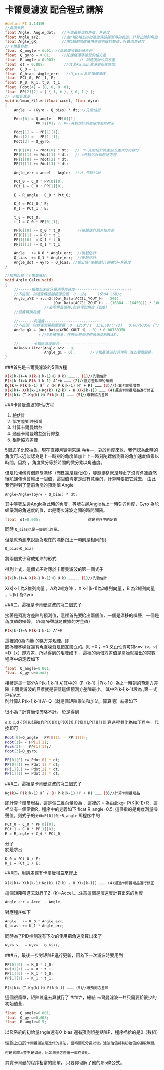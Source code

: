 # 卡爾曼濾波 配合程式 講解


```c
#define PI 3.14159
//角度參數
float Angle, Angle_dot;   //小車最終傾斜角度、角速度
float Angle_aYZ;          //由Y軸Z軸上的加速度傳感器測得的數值，計算出傾斜角度
float Angle_gX;           //由X軸的陀螺儀傳感器測得的數值，計算出角速度
//卡爾曼參數
float  Q_angle = 0.01; //陀螺儀噪聲的協方差
float  Q_gyro = 0.01;     //陀螺儀漂移噪聲的協方差
float  R_angle = 0.003;           // 加速度計的協方差
float  dt = 0.005;         //dt為kalman濾波器採樣時間;
char   C_0 = 1;
float  Q_bias, Angle_err;   //Q_bias為陀螺儀漂移
float  PCt_0, PCt_1, E;
float  K_0, K_1, t_0, t_1;
float  Pdot[4] = {0, 0, 0, 0};
float  PP[2][2] = { { 1, 0 }, { 0, 1 } };
// 卡爾曼濾波
void Kalman_Filter(float Accel, float Gyro)
{
    Angle += (Gyro - Q_bias) * dt; //先驗估計

    Pdot[0] = Q_angle - PP[0][1] -
              PP[1][0]; // Pk-先驗估計誤差協方差的微分

    Pdot[1] = - PP[1][1];
    Pdot[2] = - PP[1][1];
    Pdot[3] = Q_gyro;

    PP[0][0] += Pdot[0] * dt;   // Pk-先驗估計誤差協方差微分的積分
    PP[0][1] += Pdot[1] * dt;   // =先驗估計誤差協方差
    PP[1][0] += Pdot[2] * dt;
    PP[1][1] += Pdot[3] * dt;

    Angle_err = Accel - Angle;  //zk-先驗估計

    PCt_0 = C_0 * PP[0][0];
    PCt_1 = C_0 * PP[1][0];

    E = R_angle + C_0 * PCt_0;

    K_0 = PCt_0 / E;
    K_1 = PCt_1 / E;

    t_0 = PCt_0;
    t_1 = C_0 * PP[0][1];

    PP[0][0] -= K_0 * t_0;       //後驗估計誤差協方差
    PP[0][1] -= K_0 * t_1;
    PP[1][0] -= K_1 * t_0;
    PP[1][1] -= K_1 * t_1;

    Angle   += K_0 * Angle_err;  //後驗估計
    Q_bias  += K_1 * Angle_err;  //後驗估計
    Angle_dot = Gyro - Q_bias; //輸出值(後驗估計)的微分=角速度
}

//傾角計算（卡爾曼融合）
void Angle_Calcu(void)
{
    //------根據加速度分量測得角速度--------------------------
    //不自測，加速度傳感器範圍設置  0  ±2g     16384 LSB/g
    Angle_aYZ = atan2((Out_Data(ACCEL_YOUT_H) - 300),
                      (Out_Data(ACCEL_ZOUT_H) - (16384 - 16450))) * 180 / PI
                ; //去除零點偏移,計算得到角度（弧度）
    //弧度轉換為度,

    //-------角速度-------------------------
    //不自測，陀螺儀測量範圍設置  0  ±250°/s  131LSB/(°/s)   0.00763358 (°/s)/LSB
    Angle_gX = (Out_Data(GYRO_XOUT_H) - 0) * 0.00763358
               ; //0為補償量，在靜止是測得的角速度為0LSB；

    //-------卡爾曼濾波融合-----------------------
    Kalman_Filter(Angle_aYZ - 0,
                  Angle_gX - 0);       //卡爾曼濾波計算傾角,減去零點偏移，
}
```


###首先是卡爾曼濾波的5個方程 

```sh
X(k|k-1)=A X(k-1|k-1)+B U(k) ……….. (1)//先驗估計 
P(k|k-1)=A P(k-1|k-1) A’+Q ……… (2)//協方差矩陣的預測 
Kg(k)= P(k|k-1) H’ / (H P(k|k-1) H’ + R) ……… (3)//計算卡爾曼增益 
X(k|k)= X(k|k-1)+Kg(k) (Z(k) - H X(k|k-1)) ……… (4)通過卡爾曼增益進行修正 
P(k|k)=（I-Kg(k) H）P(k|k-1) ……… (5)//跟新協方差陣 
```

###卡爾曼濾波的5個方程 
1.	驗估計 
2.	協方差矩陣預測 
3.	計算卡爾曼增益 
4.	通過卡爾曼增益進行修整 
5.	根新協方差陣 


5個式子比較抽象，現在直接用實例來說 
###—，對於角度來說，我們認為此時的角度可以近似認為是上一時刻的角度值加上上一時刻陀螺儀測得的角加速度值乘以時間，因為 ，角度微分等於時間的微分乘以角速度。 


但是陀螺儀有個靜態漂移（而且還是變化的），靜態漂移就是靜止了沒有角速度然後陀螺儀也會輸出一個值，這個值肯定是沒有意義的，計算時要把它減去。 
由此我們得到了當前角度的預測值 Angle 

```
Angle=Angle+(Gyro - Q_bias) * dt;   
```

其中等號左邊Angle為此時的角度，等號右邊Angle為上一時刻的角度，Gyro 為陀螺儀測的角速度的值，dt是兩次濾波之間的時間間隔。 

```c
float  dt=0.005;	                  這是程序中的定義
```
同時 `Q_bias也是一個變化的量`。 


但是就預測來說認為現在的漂移跟上一時刻是相同的即 
```
Q_bias=Q_bias 
```

將兩個式子寫成矩陣的形式 
  
得到上式，這個式子對應於卡爾曼濾波的第一個式子 
```sh
X(k|k-1)=A X(k-1|k-1)+B U(k) ……….. (1)//先驗估計 
```

X(k|k-1)為2維列向量 ，A為2維方陣 ，X(k-1|k-1)為2維列向量 ，B 為2維列向量 ，U(k) 為Gyro 


###二，這裡是卡爾曼濾波的第二個式子 

接著是預測方差陣的預測值，這裡首先要給出兩個值，一個是漂移的噪聲，一個是角度值的噪聲，（所謂噪聲就是數據的方差值） 
```sh
P(k|k-1)=A P(k-1|k-1) A’+Q  
```

這裡的Q為向量  的協方差矩陣，即  
因為漂移噪聲還有角度噪聲是相互獨立的，則 =0； =0 
又由性質可知cov（x，x）=D（x）即方差，所以得到的矩陣如下 
 ，這裡的兩個方差值是開始就給出的常數 
程序中的定義如下

```c
float  Q_angle=0.001;   
float  Q_gyro=0.003; 
```

接著是這一部分A P(k-1|k-1) A’,其中的（P（k-1）|P(k-1)）為上一時刻的預測方差陣 
卡爾曼濾波的目標就是要讓這個預測方差陣最小。 
其中P(k-1|k-1)設為 ,第一式已知A為 	
則計算A P(k-1|k-1) A’+Q（就是個矩陣乘法和加法，算算吧）結果如下 
  
 很小為了計算簡便忽略不計。 
於是得到 
  
a,b,c,d分別和矩陣的P[0][0],P[0][1],P[1][0],P[1][1] 
計算過程轉化為如下程序，代換即可 

```sh
Pdot[0]=Q_angle - PP[0][1] - PP[1][0];  
Pdot[1]= - PP[1][1]; 
Pdot[2]= - PP[1][1];/ 
Pdot[3]=Q_gyro; 

PP[0][0] += Pdot[0] * dt;    
PP[0][1] += Pdot[1] * dt;  
PP[1][0] += Pdot[2] * dt; 
PP[1][1] += Pdot[3] * dt;   
```

###三，這裡是卡爾曼濾波的第三個式子 
```sh
Kg(k)= P(k|k-1) H’ / (H P(k|k-1) H’ + R) ……… (3)//計算卡爾曼增益 
```


即計算卡爾曼增益，這是個二維向量設為 ，這裡的      =  為由此kg= 
P(K|K-1)+R，這裡又有一個常數R，程序中的定義如下 
float  R_angle=0.5; 
這個指的是角度測量噪聲值，則式子的`分母=P[0][0]+R_angle` 
即程序中的 
```c
PCt_0 = C_0 * PP[0][0]; 
PCt_1 = C_0 * PP[1][0]; 
E = R_angle + C_0 * PCt_0; 
```

分子	  
於是求出  
```
K_0 = PCt_0 / E; 
K_1 = PCt_1 / E; 
```

###四，用誤差還有卡爾曼增益來修正 
```
X(k|k)= X(k|k-1)+Kg(k) (Z(k) - H X(k|k-1)) ……… (4)通過卡爾曼增益進行修正 
```

這個矩陣帶進去就行了Z（k)=Accel.....注意這個是加速度計算出來的角度 
```c
Angle_err = Accel - Angle; 
```

對應程序如下 
```c
Angle	+= K_0 * Angle_err; 
Q_bias	+= K_1 * Angle_err;	
```

同時為了PID控制還有下次的使用把角速度算出來了 
```c
Gyro_x   = Gyro - Q_bias;	
```

###五，最後一步對矩陣P進行更新，因為下一次濾波時要用到 
```c
PP[0][0] -= K_0 * t_0; 
PP[0][1] -= K_0 * t_1; 
PP[1][0] -= K_1 * t_0; 
PP[1][1] -= K_1 * t_1; 
```
```
P(k|k)=（I-Kg(k) H）P(k|k-1) ……… (5)//跟預測方差陣 
```

這個很簡單，矩陣帶進去算就行了 
###六，總結 
卡爾曼濾波一共只需要給很少的初始值量，
```c
float  Q_angle=0.001;   
float  Q_gyro=0.003; 
float  R_angle=0.5; 
```

以及系統的初始量angle還有Q_bias 
還有預測誤差矩陣P，程序裡給的是0（數組） 

理論上由於`卡爾曼濾波是迭代的算法`，`當時間充分長以後。濾波估值將與初始值的選取無關。` 

`但是實際上並不是如此，比如測量方差值一直在變化。` 

其實卡爾曼的程序相當的簡單， 
只要你理解了他的那5條公式。

